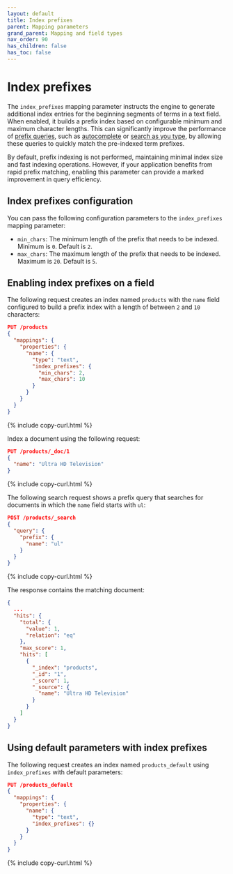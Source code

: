 ```yaml
---
layout: default
title: Index prefixes
parent: Mapping parameters
grand_parent: Mapping and field types
nav_order: 90
has_children: false
has_toc: false
---
```


# Index prefixes

The `index_prefixes` mapping parameter instructs the engine to generate additional index entries for the beginning segments of terms in a text field. When enabled, it builds a prefix index based on configurable minimum and maximum character lengths. This can significantly improve the performance of [prefix queries]({{site.url}}{{site.baseurl}}/query-dsl/term/prefix/), such as [autocomplete]({{site.url}}{{site.baseurl}}/opensearch/search/autocomplete/) or [search as you type]({{site.url}}{{site.baseurl}}/opensearch/search/autocomplete/#search-as-you-type), by allowing these queries to quickly match the pre-indexed term prefixes.

By default, prefix indexing is not performed, maintaining minimal index size and fast indexing operations. However, if your application benefits from rapid prefix matching, enabling this parameter can provide a marked improvement in query efficiency.

## Index prefixes configuration

You can pass the following configuration parameters to the `index_prefixes` mapping parameter:

- `min_chars`: The minimum length of the prefix that needs to be indexed. Minimum is `0`. Default is `2`.
- `max_chars`: The maximum length of the prefix that needs to be indexed. Maximum is `20`. Default is `5`.

## Enabling index prefixes on a field

The following request creates an index named `products` with the `name` field configured to build a prefix index with a length of between `2` and `10` characters:

```json
PUT /products
{
  "mappings": {
    "properties": {
      "name": {
        "type": "text",
        "index_prefixes": {
          "min_chars": 2,
          "max_chars": 10
        }
      }
    }
  }
}
```
{% include copy-curl.html %}

Index a document using the following request:

```json
PUT /products/_doc/1
{
  "name": "Ultra HD Television"
}
```
{% include copy-curl.html %}

The following search request shows a prefix query that searches for documents in which the `name` field starts with `ul`:

```json
POST /products/_search
{
  "query": {
    "prefix": {
      "name": "ul"
    }
  }
}
```
{% include copy-curl.html %}

The response contains the matching document:

```json
{
  ...
  "hits": {
    "total": {
      "value": 1,
      "relation": "eq"
    },
    "max_score": 1,
    "hits": [
      {
        "_index": "products",
        "_id": "1",
        "_score": 1,
        "_source": {
          "name": "Ultra HD Television"
        }
      }
    ]
  }
}
```

## Using default parameters with index prefixes

The following request creates an index named `products_default` using `index_prefixes` with default parameters:

```json
PUT /products_default
{
  "mappings": {
    "properties": {
      "name": {
        "type": "text",
        "index_prefixes": {}
      }
    }
  }
}
```
{% include copy-curl.html %}
